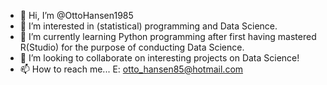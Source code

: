 - 👋 Hi, I’m @OttoHansen1985
- 👀 I’m interested in (statistical) programming and Data Science.
- 🌱 I’m currently learning Python programming after first having mastered R(Studio) for the purpose of conducting Data Science.
- 💞️ I’m looking to collaborate on interesting projects on Data Science!
- 📫 How to reach me...
                       E: otto_hansen85@hotmail.com
                      
<!---
OttoHansen1985/OttoHansen1985 is a ✨ special ✨ repository because its `README.md` (this file) appears on your GitHub profile.
You can click the Preview link to take a look at your changes.
--->
